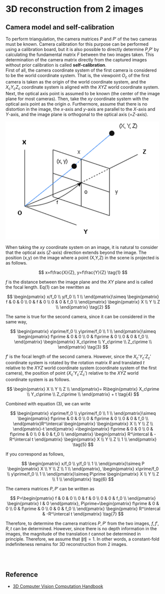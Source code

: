# 3D reconstruction from 2 images

## Camera model and self-calibration
To perform triangulation, the camera matrices $P$ and $P\prime$ of the two cameras must be known. Camera calibration for this purpose can be performed using a calibration board, but it is also possible to directly determine $P$,$P\prime$ by calculating the fundamental matrix $F$ between the two images taken. This determination of the camera matrix directly from the captured images without prior calibration is called **self-calibration**.  
First of all, the camera coordinate system of the first camera is considered to be the world coordinate system. That is, the viewpoint $O_c$ of the first camera is taken as the origin of the world coordinate system, and the $X_cY_cZ_c$ coordinate system is aligned with the $XYZ$ world coordinate system. Next, the optical axis point is assumed to be known (the center of the image plane for most cameras). Then, take the $xy$ coordinate system with the optical axis point as the origin $o$. Furthermore, assume that there is no distortion in the image, the $x$-axis and $y$-axis are parallel to the $X$-axis and $Y$-axis, and the image plane is orthogonal to the optical axis (=$Z$-axis).

<img src='images/camera_model.png' width='500'>

When taking the $xy$ coordinate system on an image, it is natural to consider that the optical axis ($Z$-axis) direction extends beyond the image. The position (x,y) on the image where a point (X,Y,Z) in the scene is projected is as follows.

$$
x=f\frac{X}{Z}, y=f\frac{Y}{Z} \tag{1}
$$

$f$ is the distance between the image plane and the $XY$ plane and is called the focal length. Eq(1) can be rewritten as

$$
\begin{pmatrix}
x/f_0 \\
y/f_0 \\
1 \\
\end{pmatrix}\simeq
\begin{pmatrix}
f & 0 & 0 \\
0 & f & 0 \\
0 & 0 & f_0 \\
\end{pmatrix}
\begin{pmatrix}
X \\
Y \\
Z \\
\end{pmatrix} \tag{2}
$$

The same is true for the second camera, since it can be considered in the same way,

$$
\begin{pmatrix}
x\prime/f_0 \\
y\prime/f_0 \\
1 \\
\end{pmatrix}\simeq
\begin{pmatrix}
f\prime & 0 & 0 \\
0 & f\prime & 0 \\
0 & 0 & f_0 \\
\end{pmatrix}
\begin{pmatrix}
X_c\prime \\
Y_c\prime \\
Z_c\prime \\
\end{pmatrix} \tag{3}
$$

$f\prime$ is the focal length of the second camera. However, since the $X_c\prime Y_c\prime Z_c\prime$ coordinate system is rotated by the rotation matrix $R$ and translated $t$ relative to the $XYZ$ world coordinate system (coordinate system of the first camera), the position of point $(X_c\prime Y_c\prime Z_c\prime)$ relative to the $XYZ$ world coordinate system is as follows.

$$
\begin{pmatrix}
X \\
Y \\
Z \\
\end{pmatrix}=
R\begin{pmatrix}
X_c\prime \\
Y_c\prime \\
Z_c\prime \\
\end{pmatrix} + t \tag{4}
$$

Combined with equation (3), we can write

$$
\begin{pmatrix}
x\prime/f_0 \\
y\prime/f_0 \\
1 \\
\end{pmatrix}\simeq
\begin{pmatrix}
f\prime & 0 & 0 \\
0 & f\prime & 0 \\
0 & 0 & f_0 \\
\end{pmatrix}R^\intercal
\begin{pmatrix}
\begin{pmatrix}
X \\
Y \\
Z \\
\end{pmatrix}-t
\end{pmatrix}
=\begin{pmatrix}
f\prime & 0 & 0 \\
0 & f\prime & 0 \\
0 & 0 & f_0 \\
\end{pmatrix}
\begin{pmatrix}
R^\intercal & -R^\intercal t
\end{pmatrix}
\begin{pmatrix}
X \\
Y \\
Z \\
1 \\
\end{pmatrix}
\tag{5}
$$

If you correspond as follows,

$$
\begin{pmatrix}
x/f_0 \\
y/f_0 \\
1 \\
\end{pmatrix}\simeq P
\begin{pmatrix}
X \\
Y \\
Z \\
1 \\
\end{pmatrix},
\begin{pmatrix}
x\prime/f_0 \\
y\prime/f_0 \\
1 \\
\end{pmatrix}\simeq P\prime
\begin{pmatrix}
X \\
Y \\
Z \\
1 \\
\end{pmatrix} \tag{6}
$$

The camera matrices $P,P\prime$ can be written as

$$
P=\begin{pmatrix}
f & 0 & 0 \\
0 & f & 0 \\
0 & 0 & f_0 \\
\end{pmatrix}
\begin{pmatrix}
I & 0
\end{pmatrix},
P\prime=\begin{pmatrix}
f\prime & 0 & 0 \\
0 & f\prime & 0 \\
0 & 0 & f_0 \\
\end{pmatrix}
\begin{pmatrix}
R^\intercal & -R^\intercal t
\end{pmatrix} \tag{7}
$$

Therefore, to determine the camera matrices $P, P\prime$ from the two images, $f, f\prime, R, t$ can be determined. However, since there is no depth information in the images, the magnitude of the translation $t$ cannot be determined in principle. Therefore, we assume that $\lVert t \rVert =1$. In other words, a constant-fold indefiniteness remains for 3D reconstruction from 2 images.

<br></br>

## Reference
- [3D Computer Vision Computation Handbook](https://www.morikita.co.jp/books/mid/081791)
